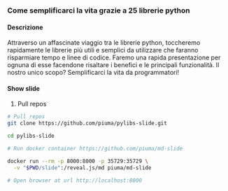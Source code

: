### Come semplificarci la vita grazie a 25 librerie python

#### Descrizione

Attraverso un affascinate viaggio tra le librerie python, toccheremo
rapidamente le librerie più utili e semplici da utilizzare che faranno
risparmiare tempo e linee di codice. Faremo una rapida presentazione per
ognuna di esse facendone risaltare i benefici e le principali
funzionalità. Il nostro unico scopo? Semplificarci la vita da
programmatori!

#### Show slide

1. Pull repos
```bash
# Pull repos
git clone https://github.com/piuma/pylibs-slide.git

cd pylibs-slide

# Run docker container https://github.com/piuma/md-slide

docker run --rm -p 8000:8000 -p 35729:35729 \
  -v "$PWD/slide":/reveal.js/md piuma/md-slide

# Open browser at url http://localhost:8000
```
